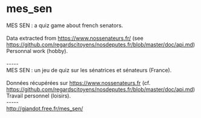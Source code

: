 # mes_sen
MES SEN : a quiz game about french senators.<BR>
<BR>
Data extracted from https://www.nossenateurs.fr/ (see https://github.com/regardscitoyens/nosdeputes.fr/blob/master/doc/api.md)<BR>
Personnal work (hobby).<BR>
<BR>
-----<BR>
MES SEN : un jeu de quiz sur les sénatrices et sénateurs (France).<BR>
<BR>
Données récupérées sur https://www.nossenateurs.fr (cf. https://github.com/regardscitoyens/nosdeputes.fr/blob/master/doc/api.md)<BR>
Travail personnel (loisirs).<BR>
-----<BR>
http://gjandot.free.fr/mes_sen/
